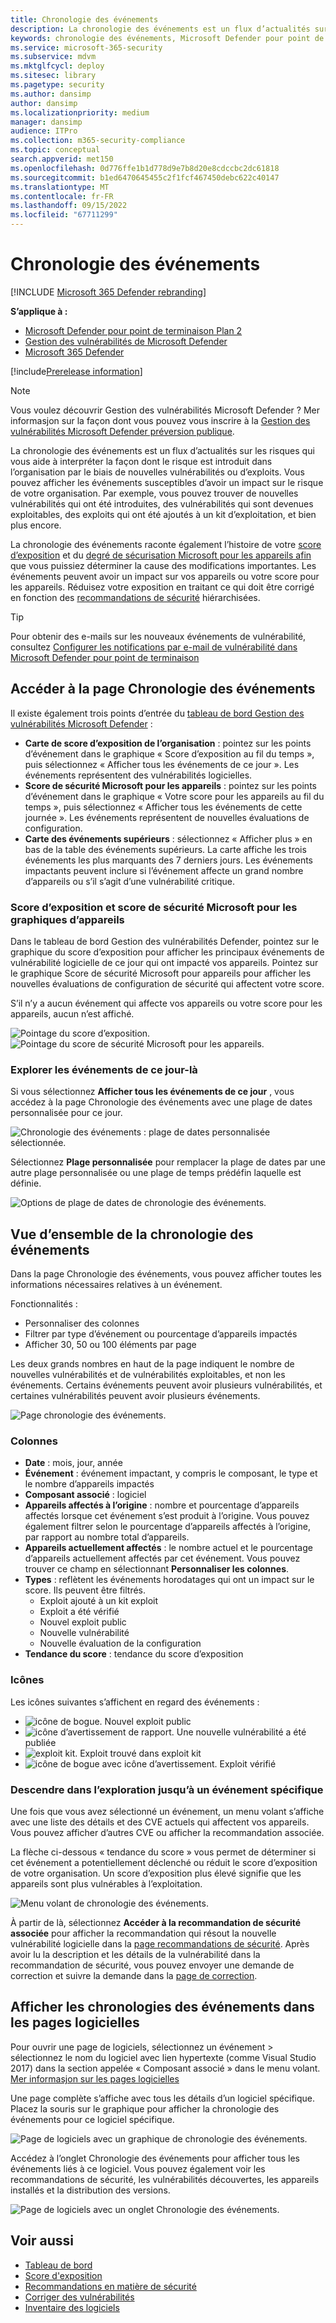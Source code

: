 ```yaml
---
title: Chronologie des événements
description: La chronologie des événements est un flux d’actualités sur les risques qui vous aide à interpréter comment les risques sont introduits dans l’organisation et quelles mesures d’atténuation ont été apportées pour le réduire.
keywords: chronologie des événements, Microsoft Defender pour point de terminaison chronologie des événements, Microsoft Defender pour point de terminaison chronologie des événements tvm, Gestion des menaces et des vulnérabilités, Microsoft Defender pour point de terminaison, mdvm, Gestion des vulnérabilités Microsoft Defender
ms.service: microsoft-365-security
ms.subservice: mdvm
ms.mktglfcycl: deploy
ms.sitesec: library
ms.pagetype: security
ms.author: dansimp
author: dansimp
ms.localizationpriority: medium
manager: dansimp
audience: ITPro
ms.collection: m365-security-compliance
ms.topic: conceptual
search.appverid: met150
ms.openlocfilehash: 0d776ffe1b1d778d9e7b8d20e8cdccbc2dc61818
ms.sourcegitcommit: b1ed6470645455c2f1fcf467450debc622c40147
ms.translationtype: MT
ms.contentlocale: fr-FR
ms.lasthandoff: 09/15/2022
ms.locfileid: "67711299"
---
```

# <a name="event-timeline"></a>Chronologie des événements 

[!INCLUDE [Microsoft 365 Defender rebranding](../../includes/microsoft-defender.md)]

**S’applique à :**

- [Microsoft Defender pour point de terminaison Plan 2](https://go.microsoft.com/fwlink/?linkid=2154037)
- [Gestion des vulnérabilités de Microsoft Defender](index.yml)
- [Microsoft 365 Defender](https://go.microsoft.com/fwlink/?linkid=2118804)

[!include[Prerelease information](../../includes/prerelease.md)]

>[!Note]
> Vous voulez découvrir Gestion des vulnérabilités Microsoft Defender ? Mer informasjon sur la façon dont vous pouvez vous inscrire à la [Gestion des vulnérabilités Microsoft Defender préversion publique](../defender-vulnerability-management/get-defender-vulnerability-management.md).

La chronologie des événements est un flux d’actualités sur les risques qui vous aide à interpréter la façon dont le risque est introduit dans l’organisation par le biais de nouvelles vulnérabilités ou d’exploits. Vous pouvez afficher les événements susceptibles d’avoir un impact sur le risque de votre organisation. Par exemple, vous pouvez trouver de nouvelles vulnérabilités qui ont été introduites, des vulnérabilités qui sont devenues exploitables, des exploits qui ont été ajoutés à un kit d’exploitation, et bien plus encore.

La chronologie des événements raconte également l’histoire de votre [score d’exposition](tvm-exposure-score.md) et du [degré de sécurisation Microsoft pour les appareils afin](tvm-microsoft-secure-score-devices.md) que vous puissiez déterminer la cause des modifications importantes. Les événements peuvent avoir un impact sur vos appareils ou votre score pour les appareils. Réduisez votre exposition en traitant ce qui doit être corrigé en fonction des [recommandations de sécurité](tvm-security-recommendation.md) hiérarchisées.

> [!TIP]
> Pour obtenir des e-mails sur les nouveaux événements de vulnérabilité, consultez [Configurer les notifications par e-mail de vulnérabilité dans Microsoft Defender pour point de terminaison](../defender-endpoint/configure-email-notifications.md)

## <a name="navigate-to-the-event-timeline-page"></a>Accéder à la page Chronologie des événements

Il existe également trois points d’entrée du [tableau de bord Gestion des vulnérabilités Microsoft Defender](tvm-dashboard-insights.md) :

- **Carte de score d’exposition de l’organisation** : pointez sur les points d’événement dans le graphique « Score d’exposition au fil du temps », puis sélectionnez « Afficher tous les événements de ce jour ». Les événements représentent des vulnérabilités logicielles.
- **Score de sécurité Microsoft pour les appareils** : pointez sur les points d’événement dans le graphique « Votre score pour les appareils au fil du temps », puis sélectionnez « Afficher tous les événements de cette journée ». Les événements représentent de nouvelles évaluations de configuration.
- **Carte des événements supérieurs** : sélectionnez « Afficher plus » en bas de la table des événements supérieurs. La carte affiche les trois événements les plus marquants des 7 derniers jours. Les événements impactants peuvent inclure si l’événement affecte un grand nombre d’appareils ou s’il s’agit d’une vulnérabilité critique.

### <a name="exposure-score-and-microsoft-secure-score-for-devices-graphs"></a>Score d’exposition et score de sécurité Microsoft pour les graphiques d’appareils

Dans le tableau de bord Gestion des vulnérabilités Defender, pointez sur le graphique du score d’exposition pour afficher les principaux événements de vulnérabilité logicielle de ce jour qui ont impacté vos appareils. Pointez sur le graphique Score de sécurité Microsoft pour appareils pour afficher les nouvelles évaluations de configuration de sécurité qui affectent votre score.

S’il n’y a aucun événement qui affecte vos appareils ou votre score pour les appareils, aucun n’est affiché.

![Pointage du score d’exposition.](../../media/defender-vulnerability-management/tvm-event-timeline-device-hover360.png) 
![ Pointage du score de sécurité Microsoft pour les appareils.](../../media/defender-vulnerability-management/tvm-event-timeline-device-hover360.png)

### <a name="drill-down-to-events-from-that-day"></a>Explorer les événements de ce jour-là

Si vous sélectionnez **Afficher tous les événements de ce jour** , vous accédez à la page Chronologie des événements avec une plage de dates personnalisée pour ce jour.

![Chronologie des événements : plage de dates personnalisée sélectionnée.](../../media/defender-vulnerability-management/tvm-event-timeline-drilldown.png)

Sélectionnez **Plage personnalisée** pour remplacer la plage de dates par une autre plage personnalisée ou une plage de temps prédéfin laquelle est définie.

![Options de plage de dates de chronologie des événements.](../../media/defender-vulnerability-management/tvm-event-timeline-dates.png)

## <a name="event-timeline-overview"></a>Vue d’ensemble de la chronologie des événements

Dans la page Chronologie des événements, vous pouvez afficher toutes les informations nécessaires relatives à un événement.

Fonctionnalités :

- Personnaliser des colonnes
- Filtrer par type d’événement ou pourcentage d’appareils impactés
- Afficher 30, 50 ou 100 éléments par page

Les deux grands nombres en haut de la page indiquent le nombre de nouvelles vulnérabilités et de vulnérabilités exploitables, et non les événements. Certains événements peuvent avoir plusieurs vulnérabilités, et certaines vulnérabilités peuvent avoir plusieurs événements.

![Page chronologie des événements.](../../media/defender-vulnerability-management/tvm-event-timeline-overview-mixed-type.png)

### <a name="columns"></a>Colonnes

- **Date** : mois, jour, année
- **Événement** : événement impactant, y compris le composant, le type et le nombre d’appareils impactés
- **Composant associé** : logiciel
- **Appareils affectés à l’origine** : nombre et pourcentage d’appareils affectés lorsque cet événement s’est produit à l’origine. Vous pouvez également filtrer selon le pourcentage d’appareils affectés à l’origine, par rapport au nombre total d’appareils.
- **Appareils actuellement affectés** : le nombre actuel et le pourcentage d’appareils actuellement affectés par cet événement. Vous pouvez trouver ce champ en sélectionnant **Personnaliser les colonnes**.
- **Types** : reflètent les événements horodatages qui ont un impact sur le score. Ils peuvent être filtrés.
  - Exploit ajouté à un kit exploit
  - Exploit a été vérifié
  - Nouvel exploit public
  - Nouvelle vulnérabilité
  - Nouvelle évaluation de la configuration
- **Tendance du score** : tendance du score d’exposition

### <a name="icons"></a>Icônes

Les icônes suivantes s’affichent en regard des événements :

- ![icône de bogue.](../../media/defender-vulnerability-management/tvm-black-bug-icon.png) Nouvel exploit public
- ![icône d’avertissement de rapport.](../../media/defender-vulnerability-management/report-warning-icon.png) Une nouvelle vulnérabilité a été publiée
- ![exploit kit.](../../media/defender-vulnerability-management/bug-lightning-icon2.png) Exploit trouvé dans exploit kit
- ![icône de bogue avec icône d’avertissement.](../../media/defender-vulnerability-management/bug-caution-icon2.png) Exploit vérifié

### <a name="drill-down-to-a-specific-event"></a>Descendre dans l’exploration jusqu’à un événement spécifique

Une fois que vous avez sélectionné un événement, un menu volant s’affiche avec une liste des détails et des CVE actuels qui affectent vos appareils. Vous pouvez afficher d’autres CVE ou afficher la recommandation associée.

La flèche ci-dessous « tendance du score » vous permet de déterminer si cet événement a potentiellement déclenché ou réduit le score d’exposition de votre organisation. Un score d’exposition plus élevé signifie que les appareils sont plus vulnérables à l’exploitation.

![Menu volant de chronologie des événements.](../../media/defender-vulnerability-management/tvm-event-timeline-flyout500.png)

À partir de là, sélectionnez **Accéder à la recommandation de sécurité associée** pour afficher la recommandation qui résout la nouvelle vulnérabilité logicielle dans la [page recommandations de sécurité](tvm-security-recommendation.md). Après avoir lu la description et les détails de la vulnérabilité dans la recommandation de sécurité, vous pouvez envoyer une demande de correction et suivre la demande dans la [page de correction](tvm-remediation.md).

## <a name="view-event-timelines-in-software-pages"></a>Afficher les chronologies des événements dans les pages logicielles

Pour ouvrir une page de logiciels, sélectionnez un événement > sélectionnez le nom du logiciel avec lien hypertexte (comme Visual Studio 2017) dans la section appelée « Composant associé » dans le menu volant. [Mer informasjon sur les pages logicielles](tvm-software-inventory.md#software-pages)

Une page complète s’affiche avec tous les détails d’un logiciel spécifique. Placez la souris sur le graphique pour afficher la chronologie des événements pour ce logiciel spécifique.

![Page de logiciels avec un graphique de chronologie des événements.](../../media/defender-vulnerability-management/tvm-event-timeline-software2.png)

Accédez à l’onglet Chronologie des événements pour afficher tous les événements liés à ce logiciel. Vous pouvez également voir les recommandations de sécurité, les vulnérabilités découvertes, les appareils installés et la distribution des versions.

![Page de logiciels avec un onglet Chronologie des événements.](../../media/defender-vulnerability-management/tvm-event-timeline-software-pages.png)

## <a name="related-topics"></a>Voir aussi

- [Tableau de bord](tvm-dashboard-insights.md)
- [Score d'exposition](tvm-exposure-score.md)
- [Recommandations en matière de sécurité](tvm-security-recommendation.md)
- [Corriger des vulnérabilités](tvm-remediation.md)
- [Inventaire des logiciels](tvm-software-inventory.md)

